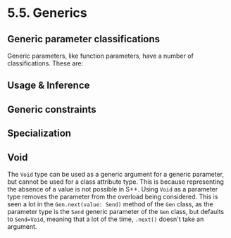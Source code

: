 # 5.5. Generics

## Generic parameter classifications
Generic parameters, like function parameters, have a number of classifications. These are:

## Usage & Inference

## Generic constraints

## Specialization

## Void
The `Void` type can be used as a generic argument for a generic parameter, but cannot be used for a class attribute 
type. This is because representing the absence of a value is not possible in S++. Using `Void` as a parameter type 
removes the parameter from the overload being considered. This is seen a lot in the `Gen.next(value: Send)` method of 
the `Gen` class, as the parameter type is the `Send` generic parameter of the `Gen` class, but defaults to 
`Send=Void`, meaning that a lot of the time, `.next()` doesn't take an argument.
